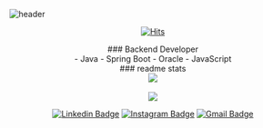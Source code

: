 ![header](https://capsule-render.vercel.app/api?type=waving&color=auto&height=200&section=header&text=HanByul%20Chae&fontSize=40&animation=fadeIn&fontAlignY=38&descAlignY=51&descAlign=62)

<div align=center>
	
 [![Hits](https://hits.seeyoufarm.com/api/count/incr/badge.svg?url=https%3A%2F%2Fgithub.com%2Fzzsza)](https://hits.seeyoufarm.com) 
	
</div>

<div align=center> ### Backend Developer </div>
<div align=center>
- Java
- Spring Boot
- Oracle
- JavaScript
</div>

<div align=center>
### readme stats
</div>

<div align=center>
  <div>
    <a href="https://github.com/blackhabin">
<img src="https://hits.seeyoufarm.com/api/count/incr/badge.svg?url=https%3A%2F%2Fgithub.com%2Fseondal&count_bg=%23000000&title_bg=%23000000&icon=github.svg&icon_color=%23E7E7E7&title=GitHub&edge_flat=false)"/>
    </a>
  </div>	  
</div>
  
  <br>

<div align=center>
  <img src="https://github-readme-stats.vercel.app/api?username=blackhabin&show_icons=true&theme=gotham">
</div>  

<div align=center>



[![Linkedin Badge](https://img.shields.io/badge/-LinkedIn-blue?style=flat-square&logo=Linkedin&logoColor=white&link=https://www.linkedin.com/in/hanbyulchae7/)](https://www.linkedin.com/in/hanbyulchae7/) 
[![Instagram Badge](https://img.shields.io/badge/-Instagram-dd2a7b?style=flat-square&logo=instagram&logoColor=white&link=https://www.instagram.com/hanbyulchae7/)](https://www.instagram.com/hanbyulchae7/) 
[![Gmail Badge](https://img.shields.io/badge/-Gmail-d14836?style=flat-square&logo=Gmail&logoColor=white&link=mailto:onestar0608@naver.com)](mailto:onestar0608@naver.com)
</div>
